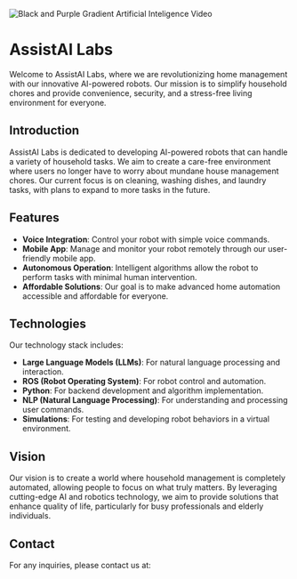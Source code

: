 ![Black and Purple Gradient Artificial Inteligence Video](https://github.com/AssistAI-Labs/.github/assets/67017828/7da73db2-2414-4f36-8f67-bec5540422c3)

# AssistAI Labs

Welcome to AssistAI Labs, where we are revolutionizing home management with our innovative AI-powered robots. Our mission is to simplify household chores and provide convenience, security, and a stress-free living environment for everyone.

## Introduction

AssistAI Labs is dedicated to developing AI-powered robots that can handle a variety of household tasks. We aim to create a care-free environment where users no longer have to worry about mundane house management chores. Our current focus is on cleaning, washing dishes, and laundry tasks, with plans to expand to more tasks in the future.

## Features

- **Voice Integration**: Control your robot with simple voice commands.
- **Mobile App**: Manage and monitor your robot remotely through our user-friendly mobile app.
- **Autonomous Operation**: Intelligent algorithms allow the robot to perform tasks with minimal human intervention.
- **Affordable Solutions**: Our goal is to make advanced home automation accessible and affordable for everyone.

## Technologies

Our technology stack includes:
- **Large Language Models (LLMs)**: For natural language processing and interaction.
- **ROS (Robot Operating System)**: For robot control and automation.
- **Python**: For backend development and algorithm implementation.
- **NLP (Natural Language Processing)**: For understanding and processing user commands.
- **Simulations**: For testing and developing robot behaviors in a virtual environment.

## Vision

Our vision is to create a world where household management is completely automated, allowing people to focus on what truly matters. By leveraging cutting-edge AI and robotics technology, we aim to provide solutions that enhance quality of life, particularly for busy professionals and elderly individuals.

## Contact

For any inquiries, please contact us at:
